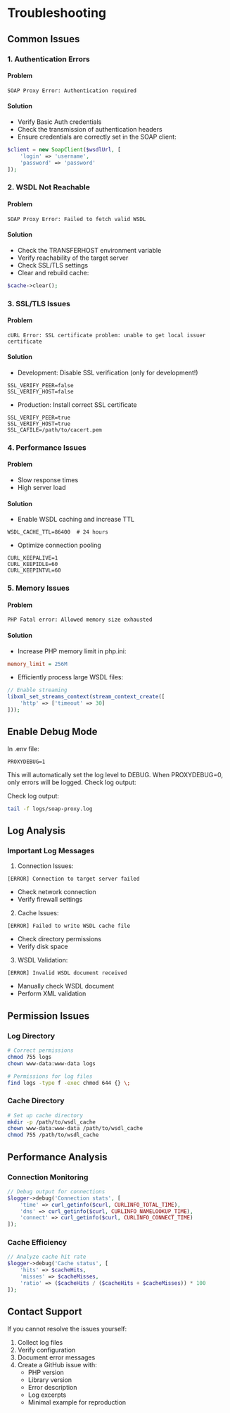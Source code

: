 # Troubleshooting

## Common Issues

### 1. Authentication Errors

#### Problem
```
SOAP Proxy Error: Authentication required
```

#### Solution
- Verify Basic Auth credentials
- Check the transmission of authentication headers
- Ensure credentials are correctly set in the SOAP client:
```php
$client = new SoapClient($wsdlUrl, [
    'login' => 'username',
    'password' => 'password'
]);
```

### 2. WSDL Not Reachable

#### Problem
```
SOAP Proxy Error: Failed to fetch valid WSDL
```

#### Solution
- Check the TRANSFERHOST environment variable
- Verify reachability of the target server
- Check SSL/TLS settings
- Clear and rebuild cache:
```php
$cache->clear();
```

### 3. SSL/TLS Issues

#### Problem
```
cURL Error: SSL certificate problem: unable to get local issuer certificate
```

#### Solution
- Development: Disable SSL verification (only for development!)
```env
SSL_VERIFY_PEER=false
SSL_VERIFY_HOST=false
```

- Production: Install correct SSL certificate
```env
SSL_VERIFY_PEER=true
SSL_VERIFY_HOST=true
SSL_CAFILE=/path/to/cacert.pem
```

### 4. Performance Issues

#### Problem
- Slow response times
- High server load

#### Solution
- Enable WSDL caching and increase TTL
```env
WSDL_CACHE_TTL=86400  # 24 hours
```

- Optimize connection pooling
```env
CURL_KEEPALIVE=1
CURL_KEEPIDLE=60
CURL_KEEPINTVL=60
```

### 5. Memory Issues

#### Problem
```
PHP Fatal error: Allowed memory size exhausted
```

#### Solution
- Increase PHP memory limit in php.ini:
```ini
memory_limit = 256M
```

- Efficiently process large WSDL files:
```php
// Enable streaming
libxml_set_streams_context(stream_context_create([
    'http' => ['timeout' => 30]
]));
```

## Enable Debug Mode

In .env file:
```env
PROXYDEBUG=1
```
This will automatically set the log level to DEBUG. When PROXYDEBUG=0, only errors will be logged.
Check log output:

Check log output:
```bash
tail -f logs/soap-proxy.log
```

## Log Analysis

### Important Log Messages

1. Connection Issues:
```
[ERROR] Connection to target server failed
```
- Check network connection
- Verify firewall settings

2. Cache Issues:
```
[ERROR] Failed to write WSDL cache file
```
- Check directory permissions
- Verify disk space

3. WSDL Validation:
```
[ERROR] Invalid WSDL document received
```
- Manually check WSDL document
- Perform XML validation

## Permission Issues

### Log Directory

```bash
# Correct permissions
chmod 755 logs
chown www-data:www-data logs

# Permissions for log files
find logs -type f -exec chmod 644 {} \;
```

### Cache Directory

```bash
# Set up cache directory
mkdir -p /path/to/wsdl_cache
chown www-data:www-data /path/to/wsdl_cache
chmod 755 /path/to/wsdl_cache
```

## Performance Analysis

### Connection Monitoring

```php
// Debug output for connections
$logger->debug('Connection stats', [
    'time' => curl_getinfo($curl, CURLINFO_TOTAL_TIME),
    'dns' => curl_getinfo($curl, CURLINFO_NAMELOOKUP_TIME),
    'connect' => curl_getinfo($curl, CURLINFO_CONNECT_TIME)
]);
```

### Cache Efficiency

```php
// Analyze cache hit rate
$logger->debug('Cache status', [
    'hits' => $cacheHits,
    'misses' => $cacheMisses,
    'ratio' => ($cacheHits / ($cacheHits + $cacheMisses)) * 100
]);
```

## Contact Support

If you cannot resolve the issues yourself:

1. Collect log files
2. Verify configuration
3. Document error messages
4. Create a GitHub issue with:
    - PHP version
    - Library version
    - Error description
    - Log excerpts
    - Minimal example for reproduction